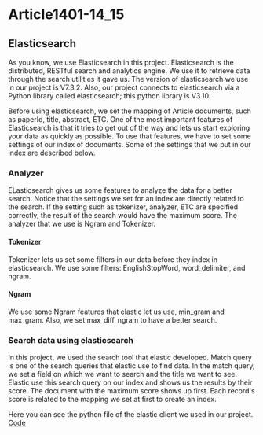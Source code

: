 # Article1401-14_15

## Elasticsearch
As you know, we use Elasticsearch in this project. Elasticsearch is the distributed, RESTful search and analytics engine. We use it to retrieve data through the search utilities it gave us. The version of elasticsearch we use in our project is V7.3.2. Also, our project connects to elasticsearch via a Python library called elasticsearch; this python library is V3.10.

Before using elasticsearch, we set the mapping of Article documents, such as paperId, title, abstract, ETC. One of the most important features of Elasticsearch is that it tries to get out of the way and lets us start exploring your data as quickly as possible. To use that features, we have to set some settings of our index of documents. Some of the settings that we put in our index are described below.

### Analyzer
ELasticsearch gives us some features to analyze the data for a better search. Notice that the settings we set for an index are directly related to the search. If the setting such as tokenizer, analyzer, ETC are specified correctly, the result of the search would have the maximum score. The analyzer that we use is Ngram and Tokenizer.

#### Tokenizer
Tokenizer lets us set some filters in our data before they index in elasticsearch. We use some filters: EnglishStopWord, word_delimiter, and ngram.

#### Ngram
We use some Ngram features that elastic let us use, min_gram and max_gram. Also, we set max_diff_ngram to have a better search.

### Search data using elasticsearch
In this project, we used the search tool that elastic developed. Match query is one of the search queries that elastic use to find data. In the match query, we set a field on which we want to search and the title we want to see. Elastic use this search query on our index and shows us the results by their score. The document with the maximum score shows up first. Each record's score is related to the mapping we set at first to create an index.

Here you can see the python file of the elastic client we used in our project.
[Code](https://github.com/IR1401-Spring-Final-Projects/Article1401-14_15/blob/main/Elasticsearch/main.py)

